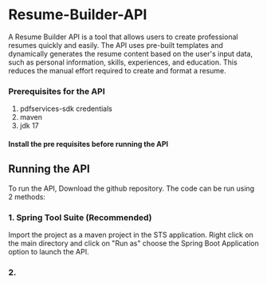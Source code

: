 # Resume-Builder-API
A Resume Builder API is a tool that allows users to create professional resumes quickly and easily. The API uses pre-built templates and dynamically generates the resume content based on the user's input data, such as personal information, skills, experiences, and education. This reduces the manual effort required to create and format a resume. 
### Prerequisites for the API
1. pdfservices-sdk credentials
2. maven
3. jdk 17
#### Install the pre requisites before running the API
## Running the API
To run the API, Download the github repository.
The code can be run using 2 methods:
### 1. Spring Tool Suite (Recommended)
Import the project as a maven project in the STS application. Right click on the main directory and click on "Run as" choose the Spring Boot Application option to launch the API.
### 2. 
